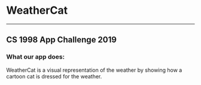# WeatherCat
---
## CS 1998 App Challenge 2019

### What our app does:

<p>WeatherCat is a visual representation of the weather by showing how a cartoon
cat is dressed for the weather.</p>
